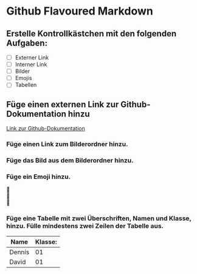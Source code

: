 # Github Flavoured Markdown

## Erstelle Kontrollkästchen mit den folgenden Aufgaben:

- [ ] Externer Link
- [ ] Interner Link
- [ ] Bilder
- [ ] Emojis
- [ ] Tabellen

## Füge einen externen Link zur Github-Dokumentation hinzu
[Link zur Github-Dokumentation](https://help.github.com/en)

### Füge einen Link zum Bilderordner hinzu.

### Füge das Bild aus dem Bilderordner hinzu.

### Füge ein Emoji hinzu.

📖  
📗  
🦊

### Füge eine Tabelle mit zwei Überschriften, Namen und Klasse, hinzu. Fülle mindestens zwei Zeilen der Tabelle aus.

| Name | Klasse: |
| ---- | ---- |
| Dennis | 01 |
| David | 01 |
